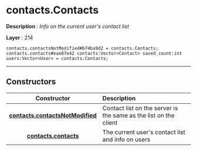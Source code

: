 # contacts.Contacts

**Description** : *Info on the current user&#039;s contact list*

**Layer** : 214

```tl
contacts.contactsNotModified#b74ba9d2 = contacts.Contacts;
contacts.contacts#eae87e42 contacts:Vector<Contact> saved_count:int users:Vector<User> = contacts.Contacts;
```

---

## Constructors

| Constructor | Description |
| :---: | :--- |
| [**contacts.contactsNotModified**](constructor/contacts.contactsNotModified) | Contact list on the server is the same as the list on the client |
| [**contacts.contacts**](constructor/contacts.contacts) | The current user's contact list and info on users |